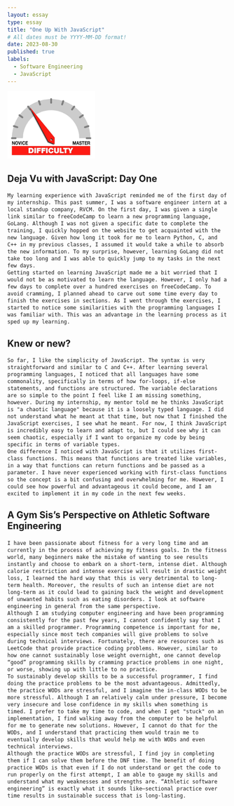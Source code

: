 ```yaml
---
layout: essay
type: essay
title: "One Up With JavaScript"
# All dates must be YYYY-MM-DD format!
date: 2023-08-30
published: true
labels:
  - Software Engineering
  - JavaScript
---
```


<img width="200px" class="rounded float-start pe-4" src="../img/difficulty/degree_difficulty.jpg">

## Deja Vu with JavaScript: Day One
	My learning experience with JavaScript reminded me of the first day of my internship. This past summer, I was a software engineer intern at a local standup company, RVCM. On the first day, I was given a single link similar to freeCodeCamp to learn a new programming language, GoLang. Although I was not given a specific date to complete the training, I quickly hopped on the website to get acquainted with the new language. Given how long it took for me to learn Python, C, and C++ in my previous classes, I assumed it would take a while to absorb the new information. To my surprise, however, learning GoLang did not take too long and I was able to quickly jump to my tasks in the next few days. 
	Getting started on learning JavaScript made me a bit worried that I would not be as motivated to learn the language. However, I only had a few days to complete over a hundred exercises on freeCodeCamp. To avoid cramming, I planned ahead to carve out some time every day to finish the exercises in sections. As I went through the exercises, I started to notice some similarities with the programming languages I was familiar with. This was an advantage in the learning process as it sped up my learning.

## Knew or new?
	So far, I like the simplicity of JavaScript. The syntax is very straightforward and similar to C and C++. After learning several programming languages, I noticed that all languages have some commonality, specifically in terms of how for-loops, if-else statements, and functions are structured. The variable declarations are so simple to the point I feel like I am missing something, however. During my internship, my mentor told me he thinks JavaScript is "a chaotic language" because it is a loosely typed language. I did not understand what he meant at that time, but now that I finished the JavaScript exercises, I see what he meant. For now, I think JavaScript is incredibly easy to learn and adapt to, but I could see why it can seem chaotic, especially if I want to organize my code by being specific in terms of variable types. 
	One difference I noticed with JavaScript is that it utilizes first-class functions. This means that functions are treated like variables, in a way that functions can return functions and be passed as a parameter. I have never experienced working with first-class functions so the concept is a bit confusing and overwhelming for me. However, I could see how powerful and advantageous it could become, and I am excited to implement it in my code in the next few weeks.

## A Gym Sis’s Perspective on Athletic Software Engineering
	I have been passionate about fitness for a very long time and am currently in the process of achieving my fitness goals. In the fitness world, many beginners make the mistake of wanting to see results instantly and choose to embark on a short-term, intense diet. Although calorie restriction and intense exercise will result in drastic weight loss, I learned the hard way that this is very detrimental to long-term health. Moreover, the results of such an intense diet are not long-term as it could lead to gaining back the weight and development of unwanted habits such as eating disorders. I look at software engineering in general from the same perspective. 
	Although I am studying computer engineering and have been programming consistently for the past few years, I cannot confidently say that I am a skilled programmer. Programming competence is important for me, especially since most tech companies will give problems to solve during technical interviews. Fortunately, there are resources such as LeetCode that provide practice coding problems. However, similar to how one cannot sustainably lose weight overnight, one cannot develop “good” programming skills by cramming practice problems in one night, or worse, showing up with little to no practice.
	To sustainably develop skills to be a successful programmer, I find doing the practice problems to be the most advantageous. Admittedly, the practice WODs are stressful, and I imagine the in-class WODs to be more stressful. Although I am relatively calm under pressure, I become very insecure and lose confidence in my skills when something is timed. I prefer to take my time to code, and when I get "stuck" on an implementation, I find walking away from the computer to be helpful for me to generate new solutions. However, I cannot do that for the WODs, and I understand that practicing them would train me to eventually develop skills that would help me with WODs and even technical interviews. 
	Although the practice WODs are stressful, I find joy in completing them if I can solve them before the DNF time. The benefit of doing practice WODs is that even if I do not understand or get the code to run properly on the first attempt, I am able to gauge my skills and understand what my weaknesses and strengths are. “Athletic software engineering” is exactly what it sounds like—sectional practice over time results in sustainable success that is long-lasting. 
